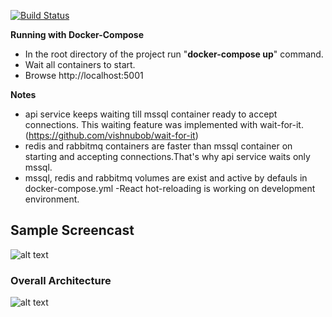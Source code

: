
[![Build Status](https://dev.azure.com/suadev0095/docker-workshop/_apis/build/status/suadev.docker-workshop-with-react-aspnetcore-redis-rabbitmq-mssql?branchName=master)](https://dev.azure.com/suadev0095/docker-workshop/_build/latest?definitionId=1&branchName=master)


**Running with Docker-Compose**

- In the root directory of the project run "**docker-compose up**" command.
- Wait all containers to start.
- Browse http://localhost:5001

**Notes**
- api service keeps waiting till mssql container ready to accept connections. This waiting feature was implemented with wait-for-it.
(https://github.com/vishnubob/wait-for-it)
- redis and rabbitmq containers are faster than mssql container on starting and accepting connections.That's why api service waits only mssql.
- mssql, redis and rabbitmq volumes are exist and active by defauls in docker-compose.yml
-React hot-reloading is working on development environment.


## Sample Screencast

![alt text](https://github.com/suadev/docker-workshop-with-react-aspnetcore-redis-rabbitmq-mssql/blob/master/react_ui/public/screencast.gif)

### Overall Architecture

![alt text](https://github.com/suadev/docker-workshop-with-react-aspnetcore-redis-rabbitmq-mssql/blob/master/react_ui/public/docker_workshop.png)
